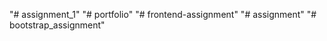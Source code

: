 "# assignment_1" 
"# portfolio" 
"# frontend-assignment" 
"# assignment" 
"# bootstrap_assignment" 
